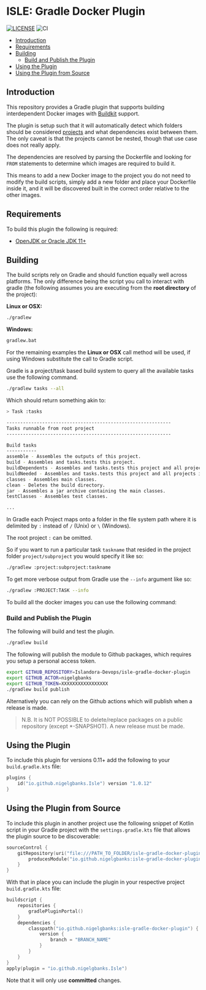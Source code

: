 # ISLE: Gradle Docker Plugin <!-- omit in toc -->

[![LICENSE](https://img.shields.io/badge/license-MIT-blue.svg?style=flat-square)](./LICENSE)
![CI](https://github.com/Islandora-Devops/isle-gradle-docker-plugin/workflows/CI/badge.svg)

- [Introduction](#introduction)
- [Requirements](#requirements)
- [Building](#building)
  - [Build and Publish the Plugin](#build-and-publish-the-plugin)
- [Using the Plugin](#using-the-plugin)
- [Using the Plugin from Source](#using-the-plugin-from-source)

## Introduction

This repository provides a Gradle plugin that supports building interdependent Docker images with [Buildkit] support.

The plugin is setup such that it will automatically detect which folders should be considered
[projects](https://docs.gradle.org/current/dsl/org.gradle.api.Project.html) and what dependencies exist between them.
The only caveat is that the projects cannot be nested, though that use case does not really apply.

The dependencies are resolved by parsing the Dockerfile and looking for ``FROM``
statements to determine which images are required to build it.

This means to add a new Docker image to the project you do not need to modify the build scripts, simply add a new folder
and place your Dockerfile inside it, and it will be discovered built in the correct order relative to the other images.

## Requirements

To build this plugin the following is required:

- [OpenJDK or Oracle JDK 11+](https://www.java.com/en/download/)

## Building

The build scripts rely on Gradle and should function equally well across platforms. The only difference being the script
you call to interact with gradle
(the following assumes you are executing from the **root directory** of the project):

**Linux or OSX:**

```bash
./gradlew
```

**Windows:**

```bash
gradlew.bat
```

For the remaining examples the **Linux or OSX** call method will be used, if using Windows substitute the call to Gradle
script.

Gradle is a project/task based build system to query all the available tasks use the following command.

```bash
./gradlew tasks --all
```

Which should return something akin to:

```bash
> Task :tasks

------------------------------------------------------------
Tasks runnable from root project
------------------------------------------------------------

Build tasks
-----------
assemble - Assembles the outputs of this project.
build - Assembles and tasks.tests this project.
buildDependents - Assembles and tasks.tests this project and all projects that depend on it.
buildNeeded - Assembles and tasks.tests this project and all projects it depends on.
classes - Assembles main classes.
clean - Deletes the build directory.
jar - Assembles a jar archive containing the main classes.
testClasses - Assembles test classes.

...
```

In Gradle each Project maps onto a folder in the file system path where it is delimited by ``:`` instead of ``/`` (Unix)
or ``\`` (Windows).

The root project ``:`` can be omitted.

So if you want to run a particular task ``taskname`` that resided in the project folder ``project/subproject`` you would
specify it like so:

```bash
./gradlew :project:subproject:taskname
```

To get more verbose output from Gradle use the ``--info`` argument like so:

```bash
./gradlew :PROJECT:TASK --info
```

To build all the docker images you can use the following command:

### Build and Publish the Plugin

The following will build and test the plugin.

```bash
./gradlew build
```

The following will publish the module to Github packages, which requires you setup a personal access token.

```bash
export GITHUB_REPOSITORY=Islandora-Devops/isle-gradle-docker-plugin
export GITHUB_ACTOR=nigelgbanks
export GITHUB_TOKEN=XXXXXXXXXXXXXXXXX
./gradlew build publish
```

Alternatively you can rely on the Github actions which will publish when a release is made.

> N.B. It is NOT POSSIBLE to delete/replace packages on a public repository (except *-SNAPSHOT). A new release must be made.

## Using the Plugin

To include this plugin for versions 0.11+ add the following to your `build.gradle.kts` file:

```kotlin
plugins {
    id("io.github.nigelgbanks.Isle") version "1.0.12"
}
```

## Using the Plugin from Source

To include this plugin in another project use the following snippet of Kotlin script in your Gradle project with
the `settings.gradle.kts` file that allows the plugin source to be discoverable:

```kotlin
sourceControl {
    gitRepository(uri("file:///PATH_TO_FOLDER/isle-gradle-docker-plugin/.git")) {
        producesModule("io.github.nigelgbanks:isle-gradle-docker-plugin")
    }
}
```

With that in place you can include the plugin in your respective project `build.gradle.kts` file:

```kotlin
buildscript {
    repositories {
        gradlePluginPortal()
    }
    dependencies {
        classpath("io.github.nigelgbanks:isle-gradle-docker-plugin") {
            version {
                branch = "BRANCH_NAME"
            }
        }
    }
}
apply(plugin = "io.github.nigelgbanks.Isle")
```

Note that it will only use **committed** changes.

[Buildkit]: https://github.com/moby/buildkit/blob/main/frontend/dockerfile/docs/experimental.md
